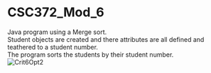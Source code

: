 # CSC372_Mod_6
Java program using a Merge sort. <br/>
Student objects are created and there attributes are all defined and teathered to a student number.<br/>
The program sorts the students by their student number.<br/>
![Crit6Opt2](https://user-images.githubusercontent.com/89273210/152592988-fd1dfff0-8d0f-44ed-9c27-9a0fc6172582.png)
